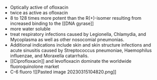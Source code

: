 - Optically active of ofloxacin
- twice as active as ofloxacin
- 8 to 128 times more potent than the R(+)-isomer resulting from increased binding to the [[DNA gyrase]]
- more water soluble
- treat respiratory infections caused by Legionella, Chlamydia, and Mycoplasma as well as other nosocomial pneumonias.
- Additional indications include skin and skin structure infections and acute sinusitis caused by Streptococcus pneumoniae, Haemophilus influenzae, and Moraxella catarrhalis.
- [[Ciprofloxacin]] and levofloxacin dominate the worldwide fluoroquinolone market
- C-6 fluoro
![[Pasted image 20230315104820.png]]